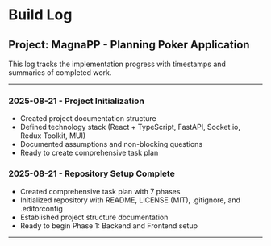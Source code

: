 # Build Log

## Project: MagnaPP - Planning Poker Application

This log tracks the implementation progress with timestamps and summaries of completed work.

---

### 2025-08-21 - Project Initialization
- Created project documentation structure
- Defined technology stack (React + TypeScript, FastAPI, Socket.io, Redux Toolkit, MUI)
- Documented assumptions and non-blocking questions
- Ready to create comprehensive task plan

### 2025-08-21 - Repository Setup Complete
- Created comprehensive task plan with 7 phases
- Initialized repository with README, LICENSE (MIT), .gitignore, and .editorconfig
- Established project structure documentation
- Ready to begin Phase 1: Backend and Frontend setup

---